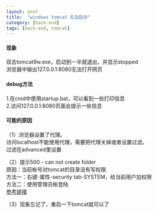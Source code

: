 ```yaml
---
layout: post
title:  "windows tomcat 无法启动"
category: [back-end]
tags: [back-end, tomcat]
---
```


#### 现象
双击tomcat9w.exe，启动到一半就退出，并显示stopped  
浏览器中输出127.0.0.1:8080无法打开网页  

<!-- more -->

#### debug方法

1.在cmd中使用startup.bat，可以看到一些打印信息  
2.访问127.0.0.1:8080页面会提示一些信息  

#### 可能的原因

（1）浏览器设置了代理。  
访问localhost不能使用代理，需要把代理关掉或者设置过滤。  
过滤在advanced里设置  
  
（2）提示500 - can not create folder  
原因：当前帐号对tomcat的目录没有写权限  
方法一：右键-属性-security tab-SYSTEM，给当前用户加权限  
方法二：使用管理员帐登陆  
[参考链接](http://stackoverflow.com/questions/10577494/tomcat-installation-exception)

（3）现象忘记了，重启一下tomcat就可以了
